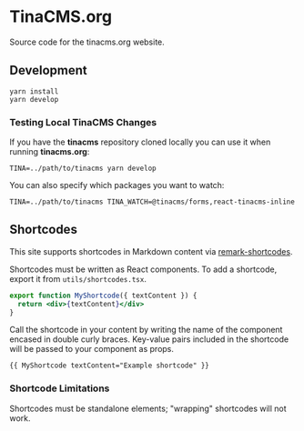 # TinaCMS.org

Source code for the tinacms.org website.

## Development

```text
yarn install
yarn develop
```

### Testing Local TinaCMS Changes

If you have the **tinacms** repository cloned locally you can use it when running **tinacms.org**:

```text
TINA=../path/to/tinacms yarn develop
```

You can also specify which packages you want to watch:

```text
TINA=../path/to/tinacms TINA_WATCH=@tinacms/forms,react-tinacms-inline
```

## Shortcodes

This site supports shortcodes in Markdown content via [remark-shortcodes](https://github.com/djm/remark-shortcodes).

Shortcodes must be written as React components. To add a shortcode, export it from `utils/shortcodes.tsx`.

```jsx
export function MyShortcode({ textContent }) {
  return <div>{textContent}</div>
}
```

Call the shortcode in your content by writing the name of the component encased in double curly braces. Key-value pairs included in the shortcode will be passed to your component as props.

```text
{{ MyShortcode textContent="Example shortcode" }}
```

### Shortcode Limitations

Shortcodes must be standalone elements; "wrapping" shortcodes will not work.

